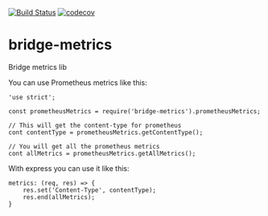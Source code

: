 [![Build Status](https://travis-ci.org/Leadformance/bridge-metrics.svg?branch=master)](https://travis-ci.org/Leadformance/bridge-metrics) [![codecov](https://codecov.io/gh/Leadformance/bridge-metrics/branch/master/graph/badge.svg)](https://codecov.io/gh/Leadformance/bridge-metrics)

# bridge-metrics

Bridge metrics lib

You can use Prometheus metrics like this:

```
'use strict';

const prometheusMetrics = require('bridge-metrics').prometheusMetrics;

// This will get the content-type for prometheus
cont contentType = prometheusMetrics.getContentType();

// You will get all the prometheus metrics
cont allMetrics = prometheusMetrics.getAllMetrics();

```

With express you can use it like this:

```
metrics: (req, res) => {
    res.set('Content-Type', contentType);
    res.end(allMetrics);
}
```
